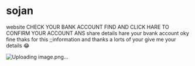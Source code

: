 # sojan
website 
CHECK YOUR  BANK ACCOUNT 
FIND AND CLICK HARE TO CONFIRM YOUR ACCOUNT ANS share  details hare your bvank account 
oky fine thaks for this ;;information and thanks a lorts of your give me your details 😂

![Uploading image.png…]()

